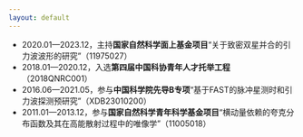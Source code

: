 ```yaml
---
layout: default
---
```


- 2020.01—2023.12，主持**国家自然科学面上基金项目**“关于致密双星并合的引力波波形的研究”（11975027）
- 2018.01—2020.12，入选**第四届中国科协青年人才托举工程**（2018QNRC001）
- 2016.06—2021.05，参与**中国科学院先导B专项**“基于FAST的脉冲星测时和引力波探测预研究”（XDB23010200）
- 2011.01—2013.12，参与**国家自然科学青年科学基金项目**“横动量依赖的夸克分布函数及其在高能散射过程中的唯像学”（11005018）
